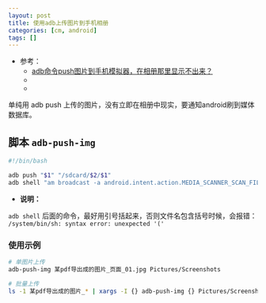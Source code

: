```yaml
---
layout: post
title: 使用adb上传图片到手机相册
categories: [cm, android]
tags: []
---
```


* 参考： 
    * [adb命令push图片到手机模拟器，在相册那里显示不出来？](https://bbs.csdn.net/topics/392290908)
    * []()
    * []()


单纯用 adb push 上传的图片，没有立即在相册中现实，要通知android刷到媒体数据库。

## 脚本 `adb-push-img`

~~~bash
#!/bin/bash

adb push "$1" "/sdcard/$2/$1"
adb shell "am broadcast -a android.intent.action.MEDIA_SCANNER_SCAN_FILE -d 'file:////storage/emulated/0/$2/$1'"
~~~

* **说明：**

`adb shell` 后面的命令，最好用引号括起来，否则文件名包含括号时候，会报错： `/system/bin/sh: syntax error: unexpected '('`



### 使用示例

~~~bash
# 单图片上传
adb-push-img 某pdf导出成的图片_页面_01.jpg Pictures/Screenshots

# 批量上传
ls -1 某pdf导出成的图片_* | xargs -I {} adb-push-img {} Pictures/Screenshots
~~~




























